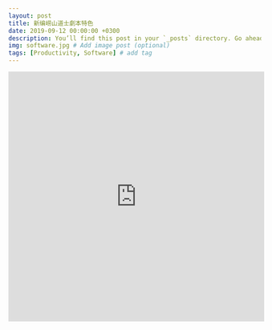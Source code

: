 ```yaml
---
layout: post
title: 新编崂山道士劇本特色
date: 2019-09-12 00:00:00 +0300
description: You’ll find this post in your `_posts` directory. Go ahead and edit it and re-build the site to see your changes. # Add post description (optional)
img: software.jpg # Add image post (optional)
tags: [Productivity, Software] # add tag
---
```


<iframe height=498 width=510 src='http://player.youku.com/embed/XNDQwNTk0Mjk5Ng==' frameborder=0 'allowfullscreen'></iframe>

